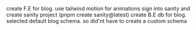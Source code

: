 create F.E for blog. use tailwind motion for animations
sign into sanity and create sanity project (pnpm create sanity@latest)
create B.E db for blog. selected default blog schema. so did'nt have to create a custom schema



